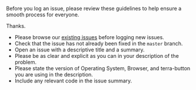 Before you log an issue, please review these guidelines to help ensure a smooth process for everyone.

Thanks.

* Please browse our [existing issues][1] before logging new issues.
* Check that the issue has not already been fixed in the `master` branch.
* Open an issue with a descriptive title and a summary.
* Please be as clear and explicit as you can in your description of the problem.
* Please state the version of Operating System, Browser, and terra-button you are using in the description.
* Include any relevant code in the issue summary.

[1]: https://github.com/cerner/terra-button/issues
